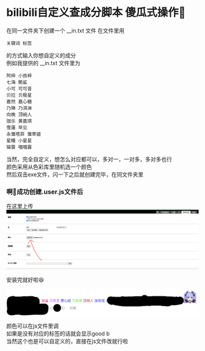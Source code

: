 # bilibili自定义查成分脚本 傻瓜式操作🎉

在同一文件夹下创建一个 __in.txt 文件
在文件里用  
```
关键词 标签
```
的方式输入你想自定义的成分  
例如我提供的 __in.txt 文件里为
```
阿梓 小孩梓
七海 脆鲨
小可 可可音
贝拉 贝极星
嘉然 嘉心糖
乃琳 乃淇淋
向晚 顶碗人
珈乐 黄嘉琪
雪蓮 罕见
永雏塔菲 雏草姬
星瞳 小星星
猫雷 喵喵露
```
当然，完全自定义，想怎么对应都可以，多对一，一对多，多对多也行   
颜色采用从色彩库里随机选一个颜色    
然后双击exe文件，闪一下之后就创建完毕，在同文件夹里

### 啊💖成功创建.user.js文件后

在这里上传
![](https://raw.githubusercontent.com/hope88888888/bilibili_chachengfen/main/img/upload.png)

安装完就好啦😆  

![](https://raw.githubusercontent.com/hope88888888/bilibili_chachengfen/main/img/very_good_b.png)


颜色可以在js文件里调  
如果是没有对应的标签的话就会显示good b    
当然这个也是可以自定义的，直接在js文件改就行啦
